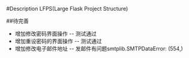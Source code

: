 #Description
LFPS(Large Flask Project Structure)

##待完善
* 增加修改密码界面操作 -- 测试通过
* 增加重设密码的界面操作 -- 测试通过
* 增加修改电子邮件地址 -- 发邮件有问题smtplib.SMTPDataError: (554,)